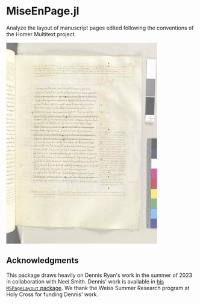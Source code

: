 # MiseEnPage.jl

Analyze the layout of manuscript pages edited following the conventions of the Homer Multitext project.


![page 195 recto](./195r.png)

## Acknowledgments

This package draws heavily on Dennis Ryan's work in the summer of 2023 in collaboration with Neel Smith. Dennis' work is available in [his `MSPageLayout` package](https://github.com/dwryan25/MSPageLayout.jl). We thank the Weiss Summer Research program at Holy Cross for funding Dennis' work.

